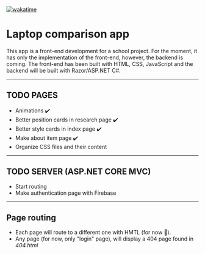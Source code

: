 [![wakatime](https://wakatime.com/badge/github/kenjitagawa/laptop-comparison-website.svg)](https://wakatime.com/badge/github/kenjitagawa/laptop-comparison-website)

# Laptop comparison app
This app is a front-end development for a school project. For the moment, it has only the implementation of the front-end, however, the backend is coming. 
The front-end has been built with HTML, CSS, JavaScript and the backend will be built with Razor/ASP.NET C#.

---

## TODO PAGES

* Animations :heavy_check_mark:
* Better position cards in research page :heavy_check_mark:
* Better style cards in index page :heavy_check_mark:
* Make about item page :heavy_check_mark:
* Organize CSS files and their content
---

## TODO SERVER (ASP.NET CORE MVC)

* Start routing
* Make authentication page with Firebase
---
## Page routing

* Each page will route to a different one with HMTL (for now 🙂).
* Any page (for now, only "login" page), will display a 404 page found in *404.html* 









